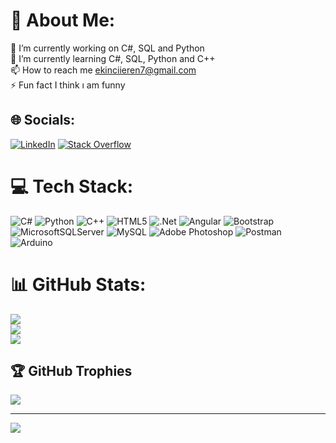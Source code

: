 # 💫 About Me:
🔭 I’m currently working on C#, SQL and Python<br>🌱 I’m currently learning C#, SQL, Python and C++<br>📫 How to reach me ekinciieren7@gmail.com<br>⚡ Fun fact I think ı am funny


## 🌐 Socials:
[![LinkedIn](https://img.shields.io/badge/LinkedIn-%230077B5.svg?logo=linkedin&logoColor=white)](https://linkedin.com/in/www.linkedin.com/in/eren-ekinci-h0028347) [![Stack Overflow](https://img.shields.io/badge/-Stackoverflow-FE7A16?logo=stack-overflow&logoColor=white)](https://stackoverflow.com/users/23492204) 

# 💻 Tech Stack:
![C#](https://img.shields.io/badge/c%23-%23239120.svg?style=for-the-badge&logo=csharp&logoColor=white) ![Python](https://img.shields.io/badge/python-3670A0?style=for-the-badge&logo=python&logoColor=ffdd54) ![C++](https://img.shields.io/badge/c++-%2300599C.svg?style=for-the-badge&logo=c%2B%2B&logoColor=white) ![HTML5](https://img.shields.io/badge/html5-%23E34F26.svg?style=for-the-badge&logo=html5&logoColor=white) ![.Net](https://img.shields.io/badge/.NET-5C2D91?style=for-the-badge&logo=.net&logoColor=white) ![Angular](https://img.shields.io/badge/angular-%23DD0031.svg?style=for-the-badge&logo=angular&logoColor=white) ![Bootstrap](https://img.shields.io/badge/bootstrap-%238511FA.svg?style=for-the-badge&logo=bootstrap&logoColor=white) ![MicrosoftSQLServer](https://img.shields.io/badge/Microsoft%20SQL%20Server-CC2927?style=for-the-badge&logo=microsoft%20sql%20server&logoColor=white) ![MySQL](https://img.shields.io/badge/mysql-%2300000f.svg?style=for-the-badge&logo=mysql&logoColor=white) ![Adobe Photoshop](https://img.shields.io/badge/adobe%20photoshop-%2331A8FF.svg?style=for-the-badge&logo=adobe%20photoshop&logoColor=white) ![Postman](https://img.shields.io/badge/Postman-FF6C37?style=for-the-badge&logo=postman&logoColor=white) ![Arduino](https://img.shields.io/badge/-Arduino-00979D?style=for-the-badge&logo=Arduino&logoColor=white)
# 📊 GitHub Stats:
![](https://github-readme-stats.vercel.app/api?username=NEREICNIKE&theme=dark&hide_border=false&include_all_commits=false&count_private=false)<br/>
![](https://github-readme-streak-stats.herokuapp.com/?user=NEREICNIKE&theme=dark&hide_border=false)<br/>
![](https://github-readme-stats.vercel.app/api/top-langs/?username=NEREICNIKE&theme=dark&hide_border=false&include_all_commits=false&count_private=false&layout=compact)

## 🏆 GitHub Trophies
![](https://github-profile-trophy.vercel.app/?username=NEREICNIKE&theme=dark&no-frame=false&no-bg=true&margin-w=4)

---
[![](https://visitcount.itsvg.in/api?id=NEREICNIKE&icon=2&color=0)](https://visitcount.itsvg.in)

<!-- Proudly created with GPRM ( https://gprm.itsvg.in ) -->
